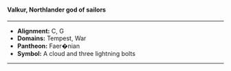 #### Valkur, Northlander god of sailors
___

- **Alignment:** C, G
- **Domains:** Tempest, War
- **Pantheon:** Faer�nian
- **Symbol:** A cloud and three lightning bolts
___

